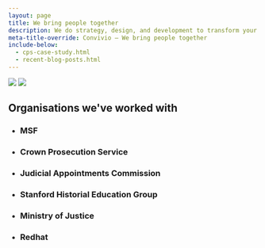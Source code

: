```yaml
---
layout: page
title: We bring people together
description: We do strategy, design, and development to transform your business. Reduce costs. Improve service. Grow sales.
meta-title-override: Convivio — We bring people together
include-below:
  - cps-case-study.html
  - recent-blog-posts.html
---
```



<div class="hero-grid">
    <img data-paroller-factor="0.1" data-paroller-type="foreground" src="http://loremflickr.com/1100/1100/people"  />
    <img data-paroller-factor="0.3" data-paroller-type="foreground" src="http://loremflickr.com/600/600/people"  />
</div>

<h2 class="site-heading">Organisations we've worked with</h2>

<ul class="icon-list icon-list--narrow-half icon-list--hide-titles">
  <li class="icon-list__icon icon-list__icon--msf">
    <h3 class="icon-list__title">MSF</h3>
  </li>
  <li class="icon-list__icon icon-list__icon--cps">
    <h3 class="icon-list__title">Crown Prosecution Service</h3>
  </li>
  <li class="icon-list__icon icon-list__icon--jac">
    <h3 class="icon-list__title">Judicial Appointments Commission</h3>
  </li>
</ul>
<ul class="icon-list icon-list--narrow-half icon-list--hide-titles">
  <li class="icon-list__icon icon-list__icon--sheg">
    <h3 class="icon-list__title">Stanford Historial Education Group</h3>
  </li>
  <li class="icon-list__icon icon-list__icon--moj">
    <h3 class="icon-list__title">Ministry of Justice</h3>
  </li>
  <li class="icon-list__icon icon-list__icon--redhat">
    <h3 class="icon-list__title">Redhat</h3>
  </li>
</ul>
